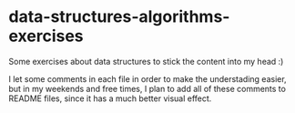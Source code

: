 # data-structures-algorithms-exercises
Some exercises about data structures to stick the content into my head :) 

I let some comments in each file in order to make the understading easier, but in my weekends and free times, I plan to add all of these comments to README files, since it has a much better visual effect.

